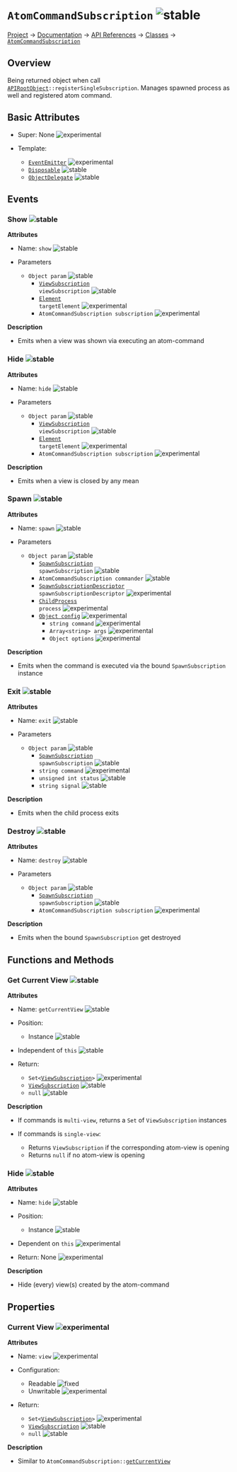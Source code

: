 # `AtomCommandSubscription` ![stable]
[Project](https://github.com/ksxatompackages/quick-spawn) → [Documentation](../..) → [API References](..) → [Classes](.) → [`AtomCommandSubscription`](./atom-command-subscription.md)

## Overview

Being returned object when call <code>[APIRootObject](.classes/api.md)::registerSingleSubscription</code>. Manages spawned process as well and registered atom command.

## Basic Attributes

* Super: None ![experimental]

* Template:
  - [`EventEmitter`](../templates/event-emitter.md) ![experimental]
  - [`Disposable`](../templates/disposable.md) ![stable]
  - [`ObjectDelegate`](../templates/object-delegate.md) ![stable]

## Events

### Show ![stable]

**Attributes**

* Name: `show` ![stable]

* Parameters
  - `Object param` ![stable]
    - <code>[ViewSubscription](./view-subscription.md) viewSubscription</code> ![stable]
    - <code>[Element](https://developer.mozilla.org/en-US/docs/Web/API/Element) targetElement</code> ![experimental]
    - `AtomCommandSubscription subscription` ![experimental]

**Description**

* Emits when a view was shown via executing an atom-command

### Hide ![stable]

**Attributes**

* Name: `hide` ![stable]

* Parameters
  - `Object param` ![stable]
    - <code>[ViewSubscription](./view-subscription.md) viewSubscription</code> ![stable]
    - <code>[Element](https://developer.mozilla.org/en-US/docs/Web/API/Element) targetElement</code> ![experimental]
    - `AtomCommandSubscription subscription` ![experimental]

**Description**

* Emits when a view is closed by any mean

### Spawn ![stable]

**Attributes**

* Name: `spawn` ![stable]

* Parameters
  - `Object param` ![stable]
    - <code>[SpawnSubscription](./spawn-subscription.md) spawnSubscription</code> ![stable]
    - `AtomCommandSubscription commander` ![stable]
    - <code>[SpawnSubscriptionDescriptor](../structures/spawn-subscription-descriptor.md) spawnSubscriptionDescriptor</code> ![experimental]
    - <code>[ChildProcess](https://nodejs.org/api/child_process.html#child_process_class_childprocess) process</code> ![experimental]
    - [`Object config`](https://nodejs.org/api/child_process.html#child_process_child_process_spawn_command_args_options) ![experimental]
      - `string command` ![experimental]
      - `Array<string> args` ![experimental]
      - `Object options` ![experimental]

**Description**

* Emits when the command is executed via the bound `SpawnSubscription` instance

### Exit ![stable]

**Attributes**

* Name: `exit` ![stable]

* Parameters
  - `Object param` ![stable]
    - <code>[SpawnSubscription](./spawn-subscription.md) spawnSubscription</code> ![stable]
    - `string command` ![experimental]
    - `unsigned int status` ![stable]
    - `string signal` ![stable]

**Description**

* Emits when the child process exits

### Destroy ![stable]

**Attributes**

* Name: `destroy` ![stable]

* Parameters
  - `Object param` ![stable]
    - <code>[SpawnSubscription](./spawn-subscription.md) spawnSubscription</code> ![stable]
    - `AtomCommandSubscription subscription` ![experimental]

**Description**

* Emits when the bound `SpawnSubscription` get destroyed

## Functions and Methods

### Get Current View ![stable]

**Attributes**

* Name: `getCurrentView` ![stable]

* Position:
  - Instance ![stable]

* Independent of `this` ![stable]

* Return:
  - <code>Set&lt;[ViewSubscription](./view-subscription.md)&gt;</code> ![experimental]
  - [`ViewSubscription`](./view-subscription.md) ![stable]
  - `null` ![stable]

**Description**

* If commands is `multi-view`, returns a `Set` of `ViewSubscription` instances

* If commands is `single-view`:
  - Returns `ViewSubscription` if the corresponding atom-view is opening
  - Returns `null` if no atom-view is opening

### Hide ![stable]

**Attributes**

* Name: `hide` ![stable]

* Position:
  - Instance ![stable]

* Dependent on `this` ![experimental]

* Return: None ![experimental]

**Description**

* Hide (every) view(s) created by the atom-command

## Properties

### Current View ![experimental]

**Attributes**

* Name: `view` ![experimental]

* Configuration:
  - Readable ![fixed]
  - Unwritable ![experimental]

* Return:
  - <code>Set&lt;[ViewSubscription](./view-subscription.md)&gt;</code> ![experimental]
  - [`ViewSubscription`](./view-subscription.md) ![stable]
  - `null` ![stable]

**Description**

 * Similar to <code>AtomCommandSubscription::[getCurrentView](#get-current-view-)</code>

[fixed]: https://cdn.rawgit.com/ksxatompackages/quick-spawn/images-v0.2.0/docs/images/badges/fixed.svg
[stable]: https://cdn.rawgit.com/ksxatompackages/quick-spawn/images-v0.2.0/docs/images/badges/stable.svg
[experimental]: https://cdn.rawgit.com/ksxatompackages/quick-spawn/images-v0.2.0/docs/images/badges/experimental.svg
[deprecated]: https://cdn.rawgit.com/ksxatompackages/quick-spawn/images-v0.2.0/docs/images/badges/deprecated.svg
